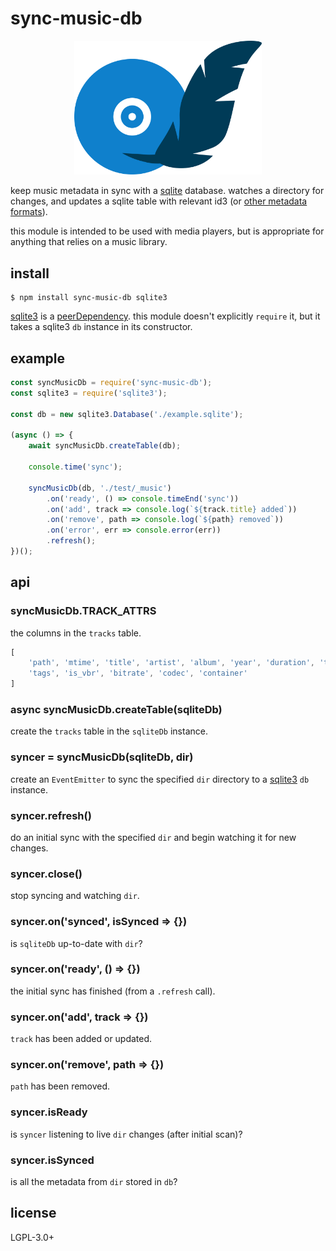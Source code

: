 # sync-music-db

<p align="center"><img src="./sync-music-db.svg" width="300"></p>

keep music metadata in sync with a [sqlite](https://sqlite.org/index.html)
database. watches a directory for changes, and updates a sqlite table with
relevant id3 (or [other metadata formats](
https://github.com/borewit/music-metadata#support-for-audio-file-types)).

this module is intended to be used with media players, but is appropriate for
anything that relies on a music library.

## install

    $ npm install sync-music-db sqlite3

[sqlite3](https://www.npmjs.com/package/sqlite3) is a
[peerDependency](https://docs.npmjs.com/files/package.json#peerdependencies).
this module doesn't explicitly `require` it, but it takes a sqlite3 `db`
instance in its constructor.

## example

```javascript
const syncMusicDb = require('sync-music-db');
const sqlite3 = require('sqlite3');

const db = new sqlite3.Database('./example.sqlite');

(async () => {
    await syncMusicDb.createTable(db);

    console.time('sync');

    syncMusicDb(db, './test/_music')
        .on('ready', () => console.timeEnd('sync'))
        .on('add', track => console.log(`${track.title} added`))
        .on('remove', path => console.log(`${path} removed`))
        .on('error', err => console.error(err))
        .refresh();
})();
```

## api
### syncMusicDb.TRACK\_ATTRS
the columns in the `tracks` table.

```javascript
[
    'path', 'mtime', 'title', 'artist', 'album', 'year', 'duration', 'track_no',
    'tags', 'is_vbr', 'bitrate', 'codec', 'container'
]
```

### async syncMusicDb.createTable(sqliteDb)
create the `tracks` table in the `sqliteDb` instance.

### syncer = syncMusicDb(sqliteDb, dir)
create an `EventEmitter` to sync the specified `dir` directory to a
[sqlite3](https://www.npmjs.com/package/sqlite3) `db` instance.

### syncer.refresh()
do an initial sync with the specified `dir` and begin watching it for
new changes.

### syncer.close()
stop syncing and watching `dir`.

### syncer.on('synced', isSynced => {})
is `sqliteDb` up-to-date with `dir`?

### syncer.on('ready', () => {})
the initial sync has finished (from a `.refresh` call).

### syncer.on('add', track => {})
`track` has been added or updated.

### syncer.on('remove', path => {})
`path` has been removed.

### syncer.isReady
is `syncer` listening to live `dir` changes (after initial scan)?

### syncer.isSynced
is all the metadata from `dir` stored in `db`?

## license
LGPL-3.0+
